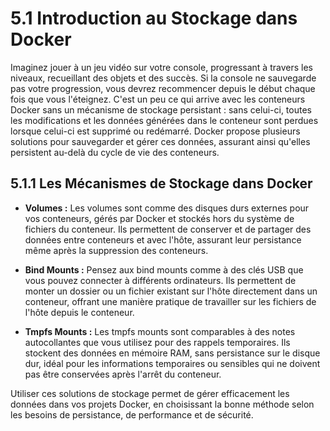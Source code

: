 # 5.1 Introduction au Stockage dans Docker

Imaginez jouer à un jeu vidéo sur votre console, progressant à travers les niveaux, recueillant des objets et des succès. Si la console ne sauvegarde pas votre progression, vous devrez recommencer depuis le début chaque fois que vous l'éteignez. C'est un peu ce qui arrive avec les conteneurs Docker sans un mécanisme de stockage persistant : sans celui-ci, toutes les modifications et les données générées dans le conteneur sont perdues lorsque celui-ci est supprimé ou redémarré. Docker propose plusieurs solutions pour sauvegarder et gérer ces données, assurant ainsi qu'elles persistent au-delà du cycle de vie des conteneurs.

## 5.1.1 Les Mécanismes de Stockage dans Docker

- **Volumes :** Les volumes sont comme des disques durs externes pour vos conteneurs, gérés par Docker et stockés hors du système de fichiers du conteneur. Ils permettent de conserver et de partager des données entre conteneurs et avec l'hôte, assurant leur persistance même après la suppression des conteneurs.

- **Bind Mounts :** Pensez aux bind mounts comme à des clés USB que vous pouvez connecter à différents ordinateurs. Ils permettent de monter un dossier ou un fichier existant sur l'hôte directement dans un conteneur, offrant une manière pratique de travailler sur les fichiers de l'hôte depuis le conteneur.

- **Tmpfs Mounts :** Les tmpfs mounts sont comparables à des notes autocollantes que vous utilisez pour des rappels temporaires. Ils stockent des données en mémoire RAM, sans persistance sur le disque dur, idéal pour les informations temporaires ou sensibles qui ne doivent pas être conservées après l'arrêt du conteneur.

Utiliser ces solutions de stockage permet de gérer efficacement les données dans vos projets Docker, en choisissant la bonne méthode selon les besoins de persistance, de performance et de sécurité.
